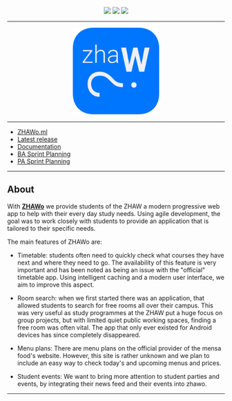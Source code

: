 <p align="center">
<a href="https://travis-ci.org/zhaw-timetable/zhawo" target="_blank"><img src="https://travis-ci.org/zhaw-timetable/zhawo.svg?branch=master" /></a>
<a href="https://codecov.io/gh/zhaw-timetable/zhawo" target="_blank"><img src="https://codecov.io/gh/zhaw-timetable/zhawo/branch/master/graph/badge.svg" /></a>
<a href="https://github.com/prettier/prettier" target="_blank"><img src="https://img.shields.io/badge/code_style-prettier-ff69b4.svg" /></a>
</p>

<hr>
<p align="center">
<a href="https://zhawo.ml" target="_blank"><img src="docs/assets/zhawoLogo.png?raw=true" height="200" width="200" /></a>
</p>

<hr>

- [ZHAWo.ml](https://zhawo.ml)
- [Latest release](https://github.com/zhaw-timetable/zhawo/releases/tag/v1)
- [Documentation](https://github.com/zhaw-timetable/zhawo/wiki)
- [BA Sprint Planning](https://github.com/zhaw-timetable/zhawo/wiki/Workflow%3A-Sprint-Planning-BA) 
- [PA Sprint Planning](https://github.com/zhaw-timetable/zhawo/wiki/Workflow%3A-Sprint-Planning-PA)

<hr>

## About

With [**ZHAWo**](https://zhawo.ml) we provide students of the ZHAW a modern progressive web app to help with their every day study needs. Using agile development, the goal was to work closely with students to provide an application that is tailored to their specific needs.

The main features of ZHAWo are:

- Timetable: students often need to quickly check what courses they have next and where they need to go. The availability of this feature is very important and has been noted as being an issue with the "official" timetable app. Using intelligent caching and a modern user interface, we aim to improve this aspect.

- Room search: when we first started there was an application, that allowed students to search for free rooms all over their campus. This was very useful as study programmes at the ZHAW put a huge focus on group projects, but with limited quiet public working spaces, finding a free room was often vital. The app that only ever existed for Android devices has since completely disappeared.

- Menu plans: There are menu plans on the official provider of the mensa food's website. However, this site is rather unknown and we plan to include an easy way to check today's and upcoming menus and prices.

- Student events: We want to bring more attention to student parties and events, by integrating their news feed and their events into zhawo.

<hr>
